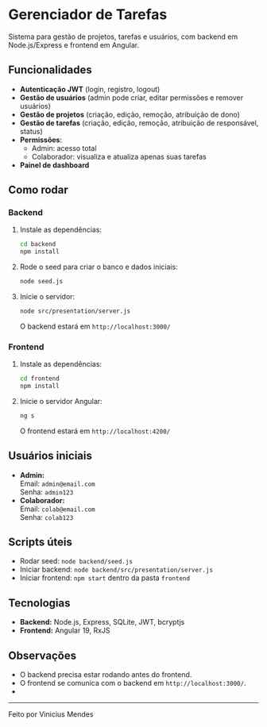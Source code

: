 # Gerenciador de Tarefas

Sistema para gestão de projetos, tarefas e usuários, com backend em Node.js/Express e frontend em Angular.

## Funcionalidades

- **Autenticação JWT** (login, registro, logout)
- **Gestão de usuários** (admin pode criar, editar permissões e remover usuários)
- **Gestão de projetos** (criação, edição, remoção, atribuição de dono)
- **Gestão de tarefas** (criação, edição, remoção, atribuição de responsável, status)
- **Permissões**:  
  - Admin: acesso total  
  - Colaborador: visualiza e atualiza apenas suas tarefas
- **Painel de dashboard**

## Como rodar

### Backend

1. Instale as dependências:
   ```sh
   cd backend
   npm install
   ```
2. Rode o seed para criar o banco e dados iniciais:
   ```sh
   node seed.js
   ```
3. Inicie o servidor:
   ```sh
   node src/presentation/server.js
   ```
   O backend estará em `http://localhost:3000/`

### Frontend

1. Instale as dependências:
   ```sh
   cd frontend
   npm install
   ```
2. Inicie o servidor Angular:
   ```sh
   ng s
   ```
   O frontend estará em `http://localhost:4200/`

## Usuários iniciais

- **Admin:**  
  Email: `admin@email.com`  
  Senha: `admin123`
- **Colaborador:**  
  Email: `colab@email.com`  
  Senha: `colab123`

## Scripts úteis

- Rodar seed: `node backend/seed.js`
- Iniciar backend: `node backend/src/presentation/server.js`
- Iniciar frontend: `npm start` dentro da pasta `frontend`

## Tecnologias

- **Backend:** Node.js, Express, SQLite, JWT, bcryptjs
- **Frontend:** Angular 19, RxJS

## Observações

- O backend precisa estar rodando antes do frontend.
- O frontend se comunica com o backend em `http://localhost:3000/`.
- 
---

Feito por Vinicius Mendes
